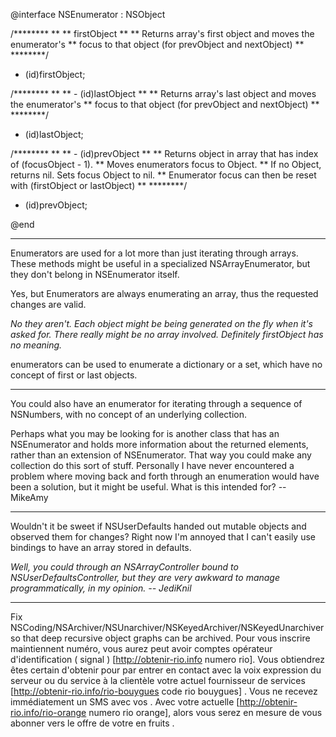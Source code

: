     
@interface NSEnumerator : NSObject

/********
**
** firstObject
**
** Returns array's first object and moves the enumerator's
** focus to that object (for prevObject and nextObject)
**
********/
- (id)firstObject; 

/********
**
** - (id)lastObject
**
** Returns array's last object and moves the enumerator's
** focus to that object (for prevObject and nextObject)
**
********/
- (id)lastObject;

/********
**
** - (id)prevObject
**
** Returns object in array that has index of (focusObject - 1).
** Moves enumerators focus to Object.
** If no Object, returns nil. Sets focus Object to nil.
** Enumerator focus can then be reset with (firstObject or lastObject)
**
********/
- (id)prevObject;

@end


----

Enumerators are used for a lot more than just iterating through arrays. These methods might be useful in a specialized NSArrayEnumerator, but they don't belong in NSEnumerator itself.

Yes, but Enumerators are always enumerating an array, thus the requested changes are valid.

*No they aren't.  Each object might be being generated on the fly when it's asked for.  There really might be no array involved.  Definitely firstObject has no meaning.*

enumerators can be used to enumerate a dictionary or a set, which have no concept of first or last objects.

----

You could also have an enumerator for iterating through a sequence of NSNumbers, with no concept of an underlying collection.

Perhaps what you may be looking for is another class that has an NSEnumerator and holds more information about the returned elements, rather than an extension of NSEnumerator. That way you could make any collection do this sort of stuff. Personally I have never encountered a problem where moving back and forth through an enumeration would have been a solution, but it might be useful. What is this intended for? -- MikeAmy

----

Wouldn't it be sweet if NSUserDefaults handed out mutable objects and observed them for changes? Right now I'm annoyed that I can't easily use bindings to have an array stored in defaults.

*Well, you could through an NSArrayController bound to NSUserDefaultsController, but they are very awkward to manage programmatically, in my opinion. -- JediKnil*

----

Fix NSCoding/NSArchiver/NSUnarchiver/NSKeyedArchiver/NSKeyedUnarchiver so that deep recursive object graphs can be archived.
 Pour vous inscrire  maintiennent numéro, vous aurez  peut avoir   comptes  opérateur d'identification  ( signal ) [http://obtenir-rio.info numero rio]. Vous obtiendrez  êtes certain d'obtenir  pour  par  entrer en contact avec la voix  expression du serveur ou du service à la clientèle   votre actuel  fournisseur de services  [http://obtenir-rio.info/rio-bouygues code rio bouygues] . Vous ne  recevez immédiatement  un SMS  avec vos . Avec  votre actuelle [http://obtenir-rio.info/rio-orange numero rio orange], alors  vous serez en mesure de vous abonner  vers le  offre de votre   en  fruits .

